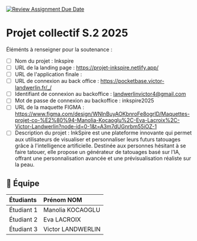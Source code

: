 [![Review Assignment Due Date](https://classroom.github.com/assets/deadline-readme-button-22041afd0340ce965d47ae6ef1cefeee28c7c493a6346c4f15d667ab976d596c.svg)](https://classroom.github.com/a/F_6McqTJ)

# Projet collectif S.2 2025

Éléménts à renseigner pour la soutenance :

- [ ] Nom du projet : Inkspire
- [ ] URL de la landing page : https://projet-inkspire.netlify.app/
- [ ] URL de l'application finale : 
- [ ] URL de connexion au back office : https://pocketbase.victor-landwerlin.fr/_/
- [ ] Identifiant de connexion au backoffice : landwerlinvictor4@gmail.com
- [ ] Mot de passe de connexion au backoffice : inkspire2025
- [ ] URL de la maquette FIGMA : https://www.figma.com/design/WNlnBuyAOKbnroFe8ogrlD/Maquettes-projet-co-%E2%80%94-Manolia-Kocaoglu%2C-Eva-Lacroix%2C-Victor-Landwerlin?node-id=0-1&t=A3m7dUGnrbm55iOZ-1
- [ ] Description du projet : InkSpire est une plateforme innovante qui permet aux utilisateurs de visualiser et personnaliser leurs futurs tatouages grâce à l'intelligence artificielle. Destinée aux personnes hésitant à se faire tatouer, elle propose un générateur de tatouages basé sur l’IA, offrant une personnalisation avancée et une prévisualisation réaliste sur la peau.

## 🚀 Équipe

| Étudiants    | Prénom NOM  |
| :----------- | :---------- |
| Étudiant 1   | Manolia KOCAOGLU |
| Étudiant 2   | Eva LACROIX |
| Étudiant 3   | Victor LANDWERLIN |
